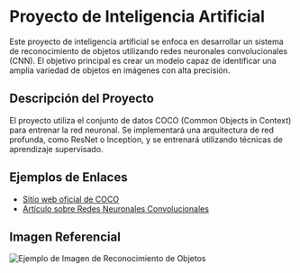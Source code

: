 
# Proyecto de Inteligencia Artificial

Este proyecto de inteligencia artificial se enfoca en desarrollar un sistema de reconocimiento de objetos utilizando redes neuronales convolucionales (CNN). El objetivo principal es crear un modelo capaz de identificar una amplia variedad de objetos en imágenes con alta precisión.

## Descripción del Proyecto

El proyecto utiliza el conjunto de datos COCO (Common Objects in Context) para entrenar la red neuronal. Se implementará una arquitectura de red profunda, como ResNet o Inception, y se entrenará utilizando técnicas de aprendizaje supervisado.

## Ejemplos de Enlaces

- [Sitio web oficial de COCO](http://cocodataset.org/)
- [Artículo sobre Redes Neuronales Convolucionales](https://www.tensorflow.org/tutorials/images/cnn)

## Imagen Referencial

![Ejemplo de Imagen de Reconocimiento de Objetos](https://example.com/image.jpg)

